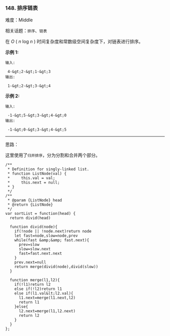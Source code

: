 ### 148. 排序链表

难度：Middle

相关话题：`排序`、`链表`

在 *O* ( *n* log *n* ) 时间复杂度和常数级空间复杂度下，对链表进行排序。



 **示例 1:** 





```
输入:

 4-&gt;2-&gt;1-&gt;3
输出:

 1-&gt;2-&gt;3-&gt;4

```

 **示例 2:** 





```
输入:

 -1-&gt;5-&gt;3-&gt;4-&gt;0
输出:

 -1-&gt;0-&gt;3-&gt;4-&gt;5
```


-----

思路：

这里使用了`归并排序`，分为分割和合并两个部分。


```
/**
 * Definition for singly-linked list.
 * function ListNode(val) {
 *     this.val = val;
 *     this.next = null;
 * }
 */
/**
 * @param {ListNode} head
 * @return {ListNode}
 */
var sortList = function(head) {
  return divid(head)
  
  function divid(node){
    if(!node || !node.next)return node
    let fast=node,slow=node,prev
    while(fast &amp;&amp; fast.next){
      prev=slow
      slow=slow.next
      fast=fast.next.next
    }
    prev.next=null
    return merge(divid(node),divid(slow))
  }
  
  function merge(l1,l2){
    if(!l1)return l2
    else if(!l2)return l1
    else if(l1.val&lt;l2.val){
      l1.next=merge(l1.next,l2)
      return l1
    }else{
      l2.next=merge(l1,l2.next)
      return l2
    }
  }
};



```

